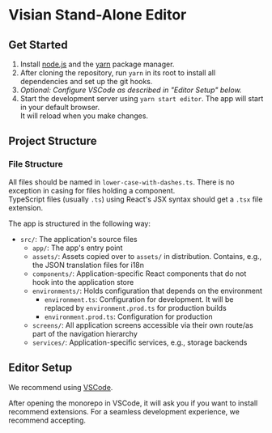 # Visian Stand-Alone Editor

## Get Started

1. Install [node.js](https://nodejs.org/en/) and the [yarn](https://yarnpkg.com/en/docs/install) package manager.
2. After cloning the repository, run `yarn` in its root to install all dependencies and set up the git hooks.
3. _Optional: Configure VSCode as described in "Editor Setup" below._
4. Start the development server using `yarn start editor`. The app will start in your default browser.<br />
   It will reload when you make changes.

## Project Structure

### File Structure

All files should be named in `lower-case-with-dashes.ts`. There is no exception in casing for files holding a component.<br />
TypeScript files (usually `.ts`) using React's JSX syntax should get a `.tsx` file extension.

The app is structured in the following way:

- `src/`: The application's source files
  - `app/`: The app's entry point
  - `assets/`: Assets copied over to `assets/` in distribution. Contains, e.g., the JSON translation files for i18n
  - `components/`: Application-specific React components that do not hook into the application store
  - `environments/`: Holds configuration that depends on the environment
    - `environment.ts`: Configuration for development. It will be replaced by `environment.prod.ts` for production builds
    - `environment.prod.ts`: Configuration for production
  - `screens/`: All application screens accessible via their own route/as part of the navigation hierarchy
  - `services/`: Application-specific services, e.g., storage backends

## Editor Setup

We recommend using [VSCode](https://code.visualstudio.com/).

After opening the monorepo in VSCode, it will ask you if you want to install recommend extensions. For a seamless development experience, we recommend accepting.
